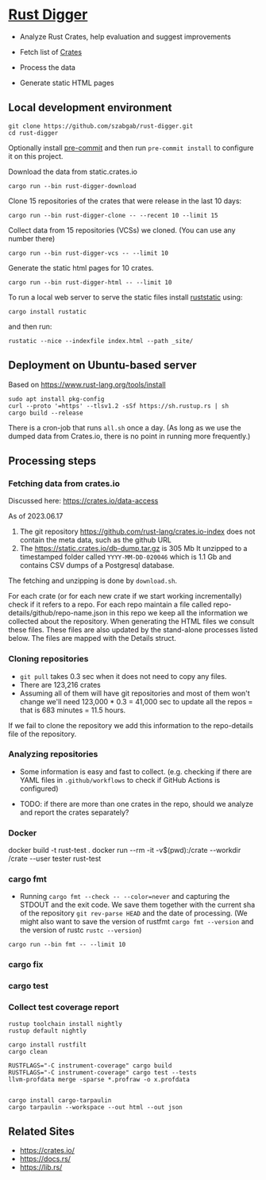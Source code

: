 # [Rust Digger](https://rust-digger.code-maven.com/)

* Analyze Rust Crates, help evaluation and suggest improvements

* Fetch list of [Crates](https://crates.io/)
* Process the data
* Generate static HTML pages


## Local development environment

```
git clone https://github.com/szabgab/rust-digger.git
cd rust-digger
```

Optionally install [pre-commit](https://pre-commit.com/) and then run `pre-commit install` to configure it on this project.

Download the data from static.crates.io

```
cargo run --bin rust-digger-download
```

Clone 15 repositories of the crates that were release in the last 10 days:

```
cargo run --bin rust-digger-clone -- --recent 10 --limit 15
```

Collect data from 15 repositories (VCSs) we cloned. (You can use any number there)

```
cargo run --bin rust-digger-vcs -- --limit 10
```

Generate the static html pages for 10 crates.

```
cargo run --bin rust-digger-html -- --limit 10
```

To run a local web server to serve the static files install [ruststatic](https://github.com/szabgab/rustatic) using:

```
cargo install rustatic
```


and then run:

```
rustatic --nice --indexfile index.html --path _site/
```


## Deployment on Ubuntu-based server

Based on https://www.rust-lang.org/tools/install
```
sudo apt install pkg-config
curl --proto '=https' --tlsv1.2 -sSf https://sh.rustup.rs | sh
cargo build --release
```

There is a cron-job that runs `all.sh` once a day. (As long as we use the dumped data from Crates.io, there is no point in running more frequently.)

## Processing steps

### Fetching data from crates.io

Discussed here: https://crates.io/data-access

As of 2023.06.17

1. The git repository https://github.com/rust-lang/crates.io-index does not contain the meta data, such as the github URL
1. The https://static.crates.io/db-dump.tar.gz is 305 Mb It unzipped to a timestamped folder called `YYYY-MM-DD-020046` which is 1.1 Gb and contains CSV dumps of a Postgresql database.

The fetching and unzipping is done by `download.sh`.

For each crate (or for each new crate if we start working incrementally) check if it refers to a repo.
For each repo maintain a file called repo-details/github/repo-name.json in this repo we keep all the information we collected about the repository. When generating the HTML files we consult these files. These files are also updated by the stand-alone processes listed below.
The files are mapped with the Details struct.


### Cloning repositories

* `git pull` takes 0.3 sec when it does not need to copy any files.
* There are  123,216 crates
* Assuming all of them will have git repositories and most of them won't change we'll need
  123,000 * 0.3 = 41,000 sec to update all the repos = that is 683 minutes = 11.5 hours.


If we fail to clone the repository we add this information to the repo-details file of the repository.

### Analyzing repositories

* Some information is easy and fast to collect. (e.g. checking if there are YAML files in `.github/workflows` to check if GitHub Actions is configured)


* TODO: if there are more than one crates in the repo, should we analyze and report the crates separately?

### Docker

docker build -t rust-test .
docker run --rm -it -v$(pwd):/crate --workdir /crate  --user tester rust-test

### cargo fmt

* Running `cargo fmt --check -- --color=never` and capturing the STDOUT and the exit code. We save them together with the current sha of the repository `git rev-parse HEAD` and the date of processing. (We might also want to save the version of rustfmt `cargo fmt --version` and the version of rustc `rustc --version`)

```
cargo run --bin fmt -- --limit 10
```

### cargo fix


### cargo test


### Collect test coverage report


```
rustup toolchain install nightly
rustup default nightly

cargo install rustfilt
cargo clean

RUSTFLAGS="-C instrument-coverage" cargo build
RUSTFLAGS="-C instrument-coverage" cargo test --tests
llvm-profdata merge -sparse *.profraw -o x.profdata


cargo install cargo-tarpaulin
cargo tarpaulin --workspace --out html --out json
```


## Related Sites

* https://crates.io/
* https://docs.rs/
* https://lib.rs/

